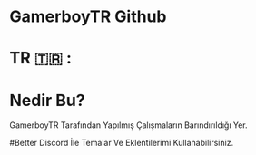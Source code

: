 # GamerboyTR Github

# TR 🇹🇷 :

# Nedir Bu?
GamerboyTR Tarafından Yapılmış Çalışmaların Barındırıldığı Yer.

#Better Discord İle Temalar Ve Eklentilerimi Kullanabilirsiniz.
